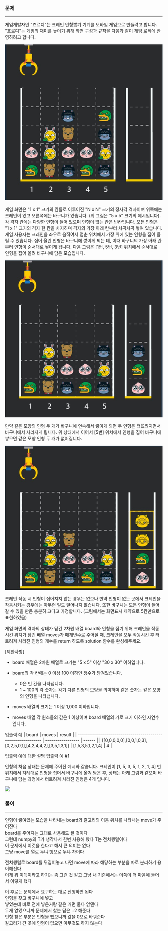 ### 문제

***



게임개발자인 "죠르디"는 크레인 인형뽑기 기계를 모바일 게임으로 만들려고 합니다.  
"죠르디"는 게임의 재미를 높이기 위해 화면 구성과 규칙을 다음과 같이 게임 로직에 반영하려고 합니다.  

![](./img/1.jpg)

게임 화면은 "1 x 1" 크기의 칸들로 이루어진 "N x N" 크기의 정사각 격자이며 위쪽에는 크레인이 있고 오른쪽에는 바구니가 있습니다. (위 그림은 "5 x 5" 크기의 예시입니다). 각 격자 칸에는 다양한 인형이 들어 있으며 인형이 없는 칸은 빈칸입니다. 모든 인형은 "1 x 1" 크기의 격자 한 칸을 차지하며 격자의 가장 아래 칸부터 차곡차곡 쌓여 있습니다. 게임 사용자는 크레인을 좌우로 움직여서 멈춘 위치에서 가장 위에 있는 인형을 집어 올릴 수 있습니다. 집어 올린 인형은 바구니에 쌓이게 되는 데, 이때 바구니의 가장 아래 칸부터 인형이 순서대로 쌓이게 됩니다. 다음 그림은 [1번, 5번, 3번] 위치에서 순서대로 인형을 집어 올려 바구니에 담은 모습입니다.

![](./img/2.jpg)

만약 같은 모양의 인형 두 개가 바구니에 연속해서 쌓이게 되면 두 인형은 터뜨려지면서 바구니에서 사라지게 됩니다. 위 상태에서 이어서 [5번] 위치에서 인형을 집어 바구니에 쌓으면 같은 모양 인형 두 개가 없어집니다.

![](./img/3.jpg)

크레인 작동 시 인형이 집어지지 않는 경우는 없으나 만약 인형이 없는 곳에서 크레인을 작동시키는 경우에는 아무런 일도 일어나지 않습니다. 또한 바구니는 모든 인형이 들어갈 수 있을 만큼 충분히 크다고 가정합니다. (그림에서는 화면표시 제약으로 5칸만으로 표현하였음)

게임 화면의 격자의 상태가 담긴 2차원 배열 board와 인형을 집기 위해 크레인을 작동시킨 위치가 담긴 배열 moves가 매개변수로 주어질 때, 크레인을 모두 작동시킨 후 터트려져 사라진 인형의 개수를 return 하도록 solution 함수를 완성해주세요.

[제한사항]

* board 배열은 2차원 배열로 크기는 "5 x 5" 이상 "30 x 30" 이하입니다.

* board의 각 칸에는 0 이상 100 이하인 정수가 담겨있습니다.

  * 0은 빈 칸을 나타냅니다.
  * 1 ~ 100의 각 숫자는 각기 다른 인형의 모양을 의미하며 같은 숫자는 같은 모양의 인형을 나타냅니다.

* moves 배열의 크기는 1 이상 1,000 이하입니다.

* moves 배열 각 원소들의 값은 1 이상이며 board 배열의 가로 크기 이하인 자연수입니다.

  

입출력 예
| board                                                        | moves             | result |
| ------------------------------------------------------------ | ----------------- | ------ |
| [[0,0,0,0,0],[0,0,1,0,3],[0,2,5,0,1],[4,2,4,4,2],[3,5,1,3,1]] | [1,5,3,5,1,2,1,4] | 4      |


입출력 예에 대한 설명
입출력 예 #1

인형의 처음 상태는 문제에 주어진 예시와 같습니다. 크레인이 [1, 5, 3, 5, 1, 2, 1, 4] 번 위치에서 차례대로 인형을 집어서 바구니에 옮겨 담은 후, 상태는 아래 그림과 같으며 바구니에 담는 과정에서 터트려져 사라진 인형은 4개 입니다.

![](./img./4.jpg)



### 풀이

***

인형이 쌓여있는 모습을 나타내는 board와 갈고리의 이동 위치를 나타내는 move가 주어진다  
board를 주어지는 그대로 사용해도 될 것이다  
그런데 numpy의 T가 생각나서 한번 사용해 봤다 T는 전치행렬이다  
이 문제에서 이것을 한다고 해서 큰 의미는 없다  
그냥 move를 열로 두냐 행으로 두냐 차이다  

전치행렬로 board를 뒤집어놓고 나면 move에 따라  해당하는 부분을 따로 분리하기 용이해진다  
이게 뭐 이득이라고 하기는 좀 그런 것 같고 그냥 내 기준에서는 이쪽이 더 마음에 들어서 이렇게 했다  

이 후로는 문제에서 요구하는 대로 진행하면 된다  
인형을 찾고 바구니에 넣고  
넣었는데 바로 전에 넣은거랑 같은 거면 둘다 없앤다  
두개 없앴으니까 문제에서 찾는 답은 +2 해준다  
인형 찾은 부분은 인형을 뺐으니까 값을 0으로 바꿔준다  
갈고리가 간 곳에 인형이 없으면 아무것도 하지 않는다  






















